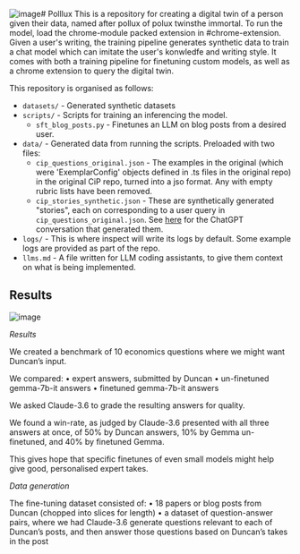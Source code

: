 ![image](https://github.com/user-attachments/assets/1d3d985a-e84b-4adc-9d6c-79f7d09a93ee)# Polllux
This is a repository for creating a digital twin of a person given their data, named after pollux of polux twinsthe immortal. To run the model, load the chrome-module packed extension in #chrome-extension. Given a user's writing, the training pipeline  generates synthetic data to train a chat model which can imitate the user's konwledfe and writing style. It comes with both a training pipeline for finetuning custom models, as well as a chrome extension to query the digital twin.

This repository is organised as follows:

- `datasets/` - Generated synthetic datasets
- `scripts/` - Scripts for training an inferencing the model.
  - `sft_blog_posts.py` - Finetunes an LLM on blog posts from a desired user.
- `data/` - Generated data from running the scripts. Preloaded with two files:
  - `cip_questions_original.json` - The examples in the original  (which were 'ExemplarConfig' objects defined in .ts files in the original repo) in the original CiP repo, turned into a jso format. Any with empty rubric lists have been removed.
  - `cip_stories_synthetic.json` - These are synthetically generated "stories", each on corresponding to a user query in `cip_questions_original.json`. See [here](https://chatgpt.com/share/67b27777-f728-8005-8dbb-46fb7b7302b3) for the ChatGPT conversation that generated them.
- `logs/` - This is where inspect will write its logs by default. Some example logs are provided as part of the repo.
- `llms.md` - A file written for LLM coding assistants, to give them context on what is being implemented.

## Results


![image](https://github.com/user-attachments/assets/e10386e5-8a6f-43ba-b190-7a1026c0772d)


*Results*

We created a benchmark of 10 economics questions where we might want Duncan’s input.

We compared:
•⁠  ⁠expert answers, submitted by Duncan
•⁠  ⁠⁠un-finetuned gemma-7b-it answers 
•⁠  ⁠⁠finetuned gemma-7b-it answers

We asked Claude-3.6 to grade the resulting answers for quality.

We found a win-rate, as judged by Claude-3.6 presented with all three answers at once, of 50% by Duncan answers, 10% by Gemma un-finetuned, and 40% by finetuned Gemma.

This gives hope that specific finetunes of even small models might help give good, personalised expert takes.

*Data generation*

The fine-tuning dataset consisted of:
•⁠  ⁠18 papers or blog posts from Duncan (chopped into slices for length)
•⁠  ⁠⁠a dataset of question-answer pairs, where we had Claude-3.6 generate questions relevant to each of Duncan’s posts, and then answer those questions based on Duncan’s takes in the post



